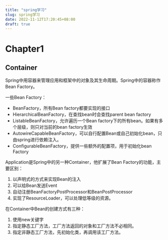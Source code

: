 ```yaml
---
title: "spring学习"
slug: spring学习
date: 2022-11-12T17:20:45+08:00
draft: true
---
```


<!--more-->

# Chapter1

## Container

Spring中用容器来管理应用和框架中的对象及其生命周期。Spring中的容器称作Bean Factory。

一些Bean Factory：

- BeanFactory，所有Bean factory都要实现的接口
- HierarchicalBeanFactory，在查找bean时会查找parent bean factory
- ListableBeanFactory，允许遍历一个Bean factory下的所有bean。如果有多个层级，则只对当前的bean factory生效
- AutowireCapableBeanFactory，可以自行配置Bean或自己初始化bean，只由spring进行依赖注入。
- ConfigurableBeanFactory，提供一些额外的配置项，用于初始化bean Factory

Application是Spring中的另一种Container，他扩展了Bean Factory的功能，主要区别：

1. 以声明式的方式来实现Bean的注入
2. 可以给Bean发送Event
3. 自动注册BeanFactoryPostProcessor和BeanPostProcessor
4. 实现了ResourceLoader，可以处理低等级的资源。

在Container中Bean的创建方式有三种：

1. 使用new关键字
2. 指定静态工厂方法，工厂方法返回的对象和工厂方法不必相同。
3. 指定非静态工厂方法，先初始化类，再调用该工厂方法。

